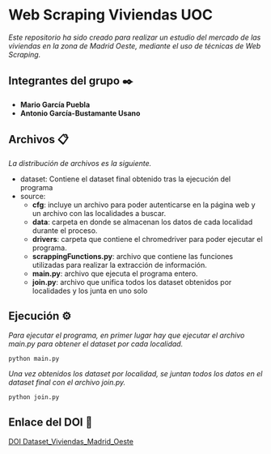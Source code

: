 # Web Scraping Viviendas UOC
_Este repositorio ha sido creado para realizar un estudio del mercado de las viviendas en la zona de Madrid Oeste, mediante el uso de técnicas de Web Scraping._

## Integrantes del grupo ✒️
* **Mario García Puebla**
* **Antonio García-Bustamante Usano**

## Archivos 📋
_La distribución de archivos es la siguiente._
* dataset: Contiene el dataset final obtenido tras la ejecución del programa
* source: 
    * **cfg**: incluye un archivo para poder autenticarse en la página web y un archivo con las localidades a buscar.
    * **data**: carpeta en donde se almacenan los datos de cada localidad durante el proceso.
    * **drivers**: carpeta que contiene el chromedriver para poder ejecutar el programa.
    * **scrappingFunctions.py**: archivo que contiene las funciones utilizadas para realizar la extracción de información.
    * **main.py**: archivo que ejecuta el programa entero.
    * **join.py**: archivo que unifica todos los dataset obtenidos por localidades y los junta en uno solo

## Ejecución ⚙️

_Para ejecutar el programa, en primer lugar hay que ejecutar el archivo main.py para obtener el dataset por cada localidad._

```
python main.py
```

_Una vez obtenidos los dataset por localidad, se juntan todos los datos en el dataset final con el archivo join.py._

```
python join.py
```
## Enlace del DOI  📄

[DOI Dataset_Viviendas_Madrid_Oeste](https://doi.org/10.5281/zenodo.7315303)

